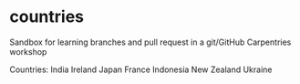 # countries


Sandbox for learning branches and pull request in a git/GitHub Carpentries workshop


Countries:
India
Ireland
Japan
France
Indonesia
New Zealand
Ukraine
